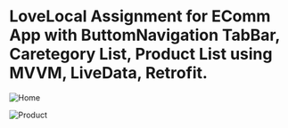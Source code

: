 # LoveLocal Assignment for EComm App with ButtomNavigation TabBar, Caretegory List, Product List using MVVM, LiveData, Retrofit.

![Home](https://github.com/abhishekraics001/LoveLocalAssignment/assets/24320154/4252e0eb-ec88-4715-9844-b90eb5af0a53)

![Product](https://github.com/abhishekraics001/LoveLocalAssignment/assets/24320154/cda96211-82ac-42b9-ae24-ba4eda5e629e)

